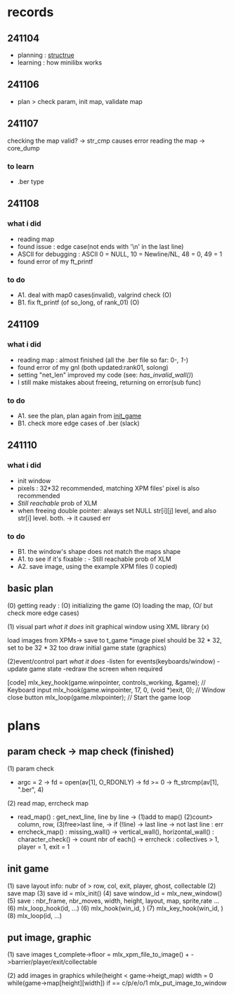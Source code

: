 # records

## 241104
- planning : [structrue](#structure)
- learning : how minilibx works

## 241106
- plan > check param, init map, validate map

## 241107
checking the map valid? -> str_cmp causes error
reading the map -> core_dump

### to learn
- .ber type

## 241108
### what i did
- reading map
- found issue : edge case(not ends with '\n' in the last line)
- ASCII for debugging : ASCII 0 = NULL, 10 = Newline/NL, 48 = 0, 49 = 1
- found error of my ft_printf 

### to do
- A1. deal with map0 cases(invalid), valgrind check (O)
- B1. fix ft_printf (of so_long, of rank_01) (O)

## 241109
### what i did
- reading map : almost finished (all the .ber file so far: 0-*, 1-*)
- found error of my gnl (both updated:rank01, solong)
- setting "net_len" improved my code (see: *has_invalid_wall()*)
- I still make mistakes about freeing, returning on error(sub func)

### to do
- A1. see the plan, plan again from [init_game](#init_game)
- B1. check more edge cases of .ber (slack)

## 241110
### what i did
- init window
- pixels : 32*32 recommended, matching XPM files' pixel is also recommended
- *Still reachable* prob of XLM
- when freeing double pointer: always set NULL str[i][j] level, and also str[i] level. both. -> it caused err
### to do
- B1. the window's shape does not match the maps shape
- A1. to see if it's fixable : - Still reachable prob of XLM
- A2. save image, using the example XPM files (I copied)

## basic plan
(0) getting ready : (O)
initializing the game (O)
loading the map, (O/ but check more edge cases)

(1) visual part
*what it does*
init graphical window using XML library (x)

load images from XPMs-> save to t_game
	*image pixel should be 32 * 32, set to be 32 * 32 too
draw initial game state (graphics)

(2)event/control part
*what it does*
-listen for events(keyboards/window)
-update game state
-redraw the screen when required

[code]
    mlx_key_hook(game.winpointer, controls_working, &game);  // Keyboard input
    mlx_hook(game.winpointer, 17, 0, (void *)exit, 0);      // Window close button
    mlx_loop(game.mlxpointer);  // Start the game loop

# plans
## param check -> map check (finished)

(1) param check
- argc = 2 
    -> fd = open(av[1], O_RDONLY)
    -> fd >= 0
    -> ft_strcmp(av[1], ".ber", 4)

(2) read map, errcheck map
- read_map()
    : get_next_line, line by line
        -> (1)add to map() (2)count> column, row, (3)free>last line, 
        -> if (!line)
                -> last line
                -> not last line : err
- errcheck_map()
    : missing_wall() 
        -> vertical_wall(), horizontal_wall()
    : character_check() 
        -> count nbr of each()
        -> errcheck : collectives > 1, player = 1, exit = 1

## init game

(1) save layout info: nubr of > row, col, exit, player, ghost, collectable
(2) save map
(3) save id = mlx_init()
(4) save window_id = mlx_new_window()
(5) save : nbr_frame, nbr_moves, width, height, layout, map, sprite,rate ...
(6) mlx_loop_hook(id, ...)
(6) mlx_hook(win_id, )
(7) mlx_key_hook(win_id, )
(8) mlx_loop(id, ...)

## put image, graphic
(1) save images
    t_complete->floor = mlx_xpm_file_to_image()
    + ->barrier/player/exit/collectable

(2) add images in graphics
    while(height < game->heigt_map)
        width = 0
        while(game->map[height][width])
            if == c/p/e/o/1
                mlx_put_image_to_window